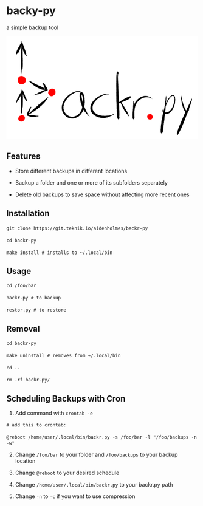 # backy-py

a simple backup tool

![logo](logo.png)

## Features

- Store different backups in different locations

- Backup a folder and one or more of its subfolders separately

- Delete old backups to save space without affecting more recent ones

## Installation

```
git clone https://git.teknik.io/aidenholmes/backr-py

cd backr-py

make install # installs to ~/.local/bin
```

## Usage

```
cd /foo/bar

backr.py # to backup

restor.py # to restore
```

## Removal

```
cd backr-py

make uninstall # removes from ~/.local/bin

cd ..

rm -rf backr-py/
```

## Scheduling Backups with Cron

1. Add command with `crontab -e`

```
# add this to crontab:

@reboot /home/user/.local/bin/backr.py -s /foo/bar -l "/foo/backups -n -w"
```

2. Change `/foo/bar` to your folder and `/foo/backups` to your backup location

3. Change `@reboot` to your desired schedule

4. Change `/home/user/.local/bin/backr.py` to your backr.py path

5. Change `-n` to `-c` if you want to use compression
